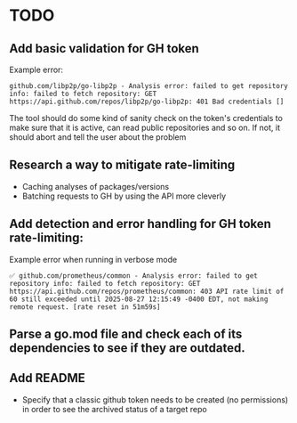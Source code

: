 # TODO

## Add basic validation for GH token

Example error:
```
github.com/libp2p/go-libp2p - Analysis error: failed to get repository info: failed to fetch repository: GET https://api.github.com/repos/libp2p/go-libp2p: 401 Bad credentials []
```

The tool should do some kind of sanity check on the token's credentials to make sure that it is active, can read public repositories and so on.
If not, it should abort and tell the user about the problem

## Research a way to mitigate rate-limiting

- Caching analyses of packages/versions
- Batching requests to GH by using the API more cleverly

## Add detection and error handling for GH token rate-limiting:

Example error when running in verbose mode
```
✅ github.com/prometheus/common - Analysis error: failed to get repository info: failed to fetch repository: GET https://api.github.com/repos/prometheus/common: 403 API rate limit of 60 still exceeded until 2025-08-27 12:15:49 -0400 EDT, not making remote request. [rate reset in 51m59s]
```

## Parse a go.mod file and check each of its dependencies to see if they are outdated.

## Add README

- Specify that a classic github token needs to be created (no permissions) in order to see the archived status of a target repo
